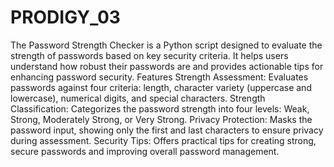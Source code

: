 # PRODIGY_03
The Password Strength Checker is a Python script designed to evaluate the strength of passwords based on key security criteria. It helps users understand how robust their passwords are and provides actionable tips for enhancing password security.
Features
Strength Assessment: Evaluates passwords against four criteria: length, character variety (uppercase and lowercase), numerical digits, and special characters.
Strength Classification: Categorizes the password strength into four levels: Weak, Strong, Moderately Strong, or Very Strong.
Privacy Protection: Masks the password input, showing only the first and last characters to ensure privacy during assessment.
Security Tips: Offers practical tips for creating strong, secure passwords and improving overall password management.
